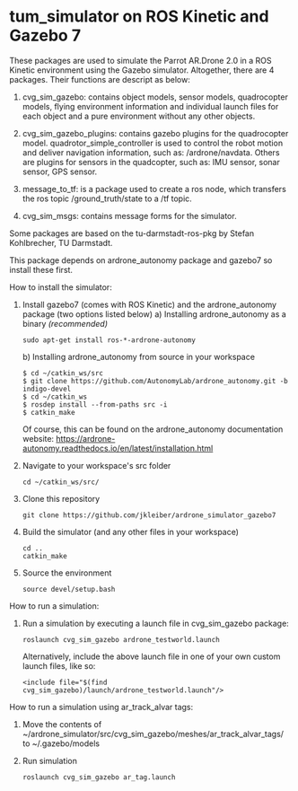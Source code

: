 tum_simulator on ROS Kinetic and Gazebo 7
=============

These packages are used to simulate the Parrot AR.Drone 2.0 in a ROS Kinetic environment using the Gazebo simulator. Altogether, there are 4 packages. Their functions are descript as below:

1. cvg_sim_gazebo: contains object models, sensor models, quadrocopter models, flying environment information and individual launch files for each object and a pure environment without any other objects.

2. cvg_sim_gazebo_plugins: contains gazebo plugins for the quadrocopter model. quadrotor_simple_controller is used to control the robot motion and deliver navigation information, such as: /ardrone/navdata. Others are plugins for sensors in the quadcopter, such as: IMU sensor, sonar sensor, GPS sensor.

3. message_to_tf: is a package used to create a ros node, which transfers the ros topic /ground_truth/state to a /tf topic.

4. cvg_sim_msgs: contains message forms for the simulator.

Some packages are based on the tu-darmstadt-ros-pkg by Stefan Kohlbrecher, TU Darmstadt.

This package depends on ardrone_autonomy package and gazebo7 so install these first.

How to install the simulator:

1. Install gazebo7 (comes with ROS Kinetic) and the ardrone_autonomy package (two options listed below)
    a) Installing ardrone_autonomy as a binary *(recommended)*
    ```
    sudo apt-get install ros-*-ardrone-autonomy
    ```
    b) Installing ardrone_autonomy from source in your workspace
    ```
    $ cd ~/catkin_ws/src
    $ git clone https://github.com/AutonomyLab/ardrone_autonomy.git -b indigo-devel
    $ cd ~/catkin_ws
    $ rosdep install --from-paths src -i
    $ catkin_make
    ```
    Of course, this can be found on the ardrone_autonomy documentation website: https://ardrone-autonomy.readthedocs.io/en/latest/installation.html

2. Navigate to your workspace's src folder
    ```
    cd ~/catkin_ws/src/
    ```

3. Clone this repository

    ```
    git clone https://github.com/jkleiber/ardrone_simulator_gazebo7
    ```
4. Build the simulator (and any other files in your workspace)

    ```
    cd ..
    catkin_make
    ```
4. Source the environment

    ```
    source devel/setup.bash
    ```
    
How to run a simulation:

1. Run a simulation by executing a launch file in cvg_sim_gazebo package:

    ```
    roslaunch cvg_sim_gazebo ardrone_testworld.launch
    ```
    
    Alternatively, include the above launch file in one of your own custom launch files, like so:
    ```
    <include file="$(find cvg_sim_gazebo)/launch/ardrone_testworld.launch"/>
    ```

How to run a simulation using ar_track_alvar tags:

1. Move the contents of  ~/ardrone_simulator/src/cvg_sim_gazebo/meshes/ar_track_alvar_tags/ to  ~/.gazebo/models

2. Run simulation

    ```
    roslaunch cvg_sim_gazebo ar_tag.launch
    ```
